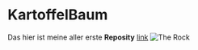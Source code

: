 # KartoffelBaum


Das hier ist meine aller erste **Reposity**
[link](https://de.wikipedia.org/wiki/Wikipedia:Hauptseite)
![The Rock](https://user-images.githubusercontent.com/111045576/184093941-b3603879-d036-4000-b975-ef4f892ab1f8.png)
